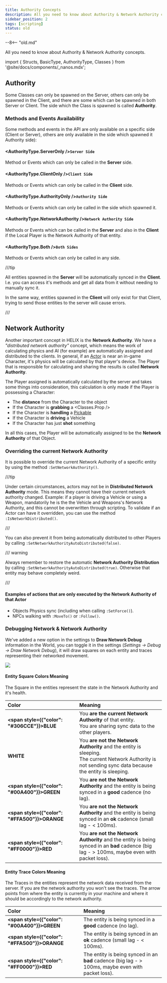 ```yaml
---
title: Authority Concepts
description: All you need to know about Authority & Network Authority concepts.
sidebar_position: 2
tags: [scripting]
status: old
---
```


--8<-- "old.md"


All you need to know about Authority & Network Authority concepts.

import { Structs, BasicType, AuthorityType, Classes } from '@site/docs/components/_nanos.mdx';

## Authority

Some Classes can only be spawned on the Server, others can only be spawned in the Client, and there are some which can be spawned in both Server or Client. The side which the Class is spawned is called **Authority**.


### Methods and Events Availability

Some methods and events in the API are only available on a specific side \(Client or Server\), others are only available in the side which spawned it Authority side\):

#### <AuthorityType.ServerOnly />**`Server Side`**
Method or Events which can only be called in the **Server** side.

#### <AuthorityType.ClientOnly />**`Client Side`**
Methods or Events which can only be called in the **Client** side.

#### <AuthorityType.AuthorityOnly />**`Authority Side`**
Methods or Events which can only be called in the side which spawned it.

#### <AuthorityType.NetworkAuthority />**`Network Authority Side`**
Methods or Events which can be called in the **Server** and also in the **Client** if the Local Player is the Network Authority of that entity.

#### <AuthorityType.Both />**`Both Sides`**
Methods or Events which can only be called in any side.

///tip

All entities spawned in the **Server** will be automatically synced in the **Client**. I.e. you can access it's methods and get all data from it without needing to manually sync it.

In the same way, entities spawned in the **Client** will only exist for that Client, trying to send those entities to the server will cause errors.

///


## Network Authority

Another important concept in HELIX is the **Network Authority**. We have a _"distributed network authority"_ concept, which means the work of calculating physics and AI (for example) are automatically assigned and distributed to the clients. In general, if an [Actor](/scripting-reference/classes/base-classes/actor.mdx) is near an in-game Character, it's physics will be calculated by that player's device. The Player that is responsible for calculating and sharing the results is called **Network Authority**.

The Player assigned is automatically calculated by the server and takes some things into consideration, this calculation is only made if the Player is possessing a Character:

* The **distance** from the Character to the object
* If the Character is **grabbing** a <Classes.Prop />
* If the Character is **handling** a [Pickable](/scripting-reference/classes/base-classes/pickable.mdx)
* If the Character is **driving** a Vehicle
* If the Character has just **shot** something

In all this cases, the Player will be automatically assigned to be the **Network Authority** of that Object.


### Overriding the current Network Authority

It is possible to override the current Network Authority of a specific entity by using the method `:SetNetworkAuthority()`.

///tip

Under certain circumstances, actors may not be in **Distributed Network Authority** mode. This means they cannot have their current network authority changed. Example: if a player is driving a Vehicle or using a Weapon, mandatorily he is the the Vehicle and Weapons's Network Authority, and this cannot be overwritten through scripting. To validate if an Actor can have it overridden, you can use the method `:IsNetworkDistributed()`.

///


You can also prevent it from being automatically distributed to other Players by calling `:SetNetworkAuthorityAutoDistributed(false)`.

/// warning

Always remember to restore the automatic **Network Authority Distribution** by calling `:SetNetworkAuthorityAutoDistributed(true)`. Otherwise that entity may behave completely weird.

///


#### Examples of actions that are only executed by the Network Authority of that Actor

* Objects Physics sync (including when calling `:SetForce()`).
* NPCs walking with `:MoveTo()` or `:Follow()`.


### Debugging Network & Network Authority

We've added a new option in the settings to **Draw Network Debug** information in the World, you can toggle it in the settings (*Settings -> Debug -> Draw Network Debug*), it will draw squares on each entity and traces representing their networked movement.

![](/img/docs/debug-visualizer.jpg)

#### Entity Square Colors Meaning

The Square in the entities represent the state in the Network Authority and it's health.

| Color | Meaning |
| :--- | :--- |
| **<span style={{"color": "#306CCE"}}>BLUE</span>** | You **are the current Network Authority** of that entity. <br/>You are sharing sync data to the other players. |
| **WHITE** | You **are not the Network Authority** and the entity is sleeping. <br/>The current Network Authority is not sending sync data because the entity is sleeping. |
| **<span style={{"color": "#00A400"}}>GREEN</span>** | You **are not the Network Authority** and the entity is being synced in a **good** cadence (no lag). |
| **<span style={{"color": "#FFA500"}}>ORANGE</span>** | You **are not the Network Authority** and the entity is being synced in an **ok** cadence (small lag - < 100ms). |
| **<span style={{"color": "#FF0000"}}>RED</span>** | You **are not the Network Authority** and the entity is being synced in an **bad** cadence (big lag - > 100ms, maybe even with packet loss). |


#### Entity Trace Colors Meaning

The Traces in the entities represent the network data received from the server. If you are the network authority you won't see the traces. The arrow points from where the entity is currently in your machine and where it should be accordingly to the network authority.

| Color | Meaning |
| :--- | :--- |
| **<span style={{"color": "#00A400"}}>GREEN</span>** | The entity is being synced in a **good** cadence (no lag). |
| **<span style={{"color": "#FFA500"}}>ORANGE</span>** | The entity is being synced in an **ok** cadence (small lag - < 100ms). |
| **<span style={{"color": "#FF0000"}}>RED</span>** | The entity is being synced in an **bad** cadence (big lag - > 100ms, maybe even with packet loss). |